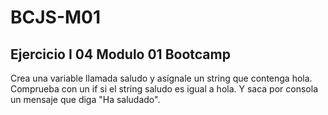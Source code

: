 # BCJS-M01

## Ejercicio I 04 Modulo 01 Bootcamp

 Crea una variable llamada saludo y asígnale un string que contenga hola.
 Comprueba con un if si el string saludo es igual a hola. Y saca por consola un mensaje que diga "Ha saludado".